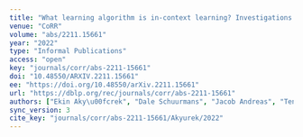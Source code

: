 ```yaml
---
title: "What learning algorithm is in-context learning? Investigations with linear models."
venue: "CoRR"
volume: "abs/2211.15661"
year: "2022"
type: "Informal Publications"
access: "open"
key: "journals/corr/abs-2211-15661"
doi: "10.48550/ARXIV.2211.15661"
ee: "https://doi.org/10.48550/arXiv.2211.15661"
url: "https://dblp.org/rec/journals/corr/abs-2211-15661"
authors: ["Ekin Aky\u00fcrek", "Dale Schuurmans", "Jacob Andreas", "Tengyu Ma", "Denny Zhou"]
sync_version: 3
cite_key: "journals/corr/abs-2211-15661/Akyurek/2022"
---
```

